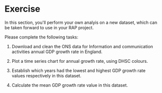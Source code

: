 # Exercise

In this section, you'll perform your own analyis on a new dataset, which can be taken forward to use in your RAP project.

Please complete the following tasks:

1. Download and clean the ONS data for Information and communication activities annual GDP growth rate in England. 

2. Plot a time series chart for annual growth rate, using DHSC colours. 

3. Establish which years had the lowest and highest GDP growth rate values respectively in this dataset.

4. Calculate the mean GDP growth rate value in this dataset.
